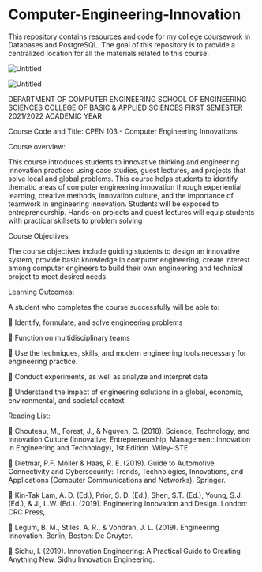 # Computer-Engineering-Innovation
This repository contains resources and code for my college coursework in Databases and PostgreSQL. The goal of this repository is to provide a centralized location for all the materials related to this course. 

![Untitled](https://user-images.githubusercontent.com/102630199/226848108-cd83216b-9311-47af-83de-9b43e8a3fc18.jpg)


![Untitled](https://user-images.githubusercontent.com/102630199/226853838-0db1cfb4-4e63-46ef-ab2d-3bf43138adbb.png)

DEPARTMENT OF COMPUTER ENGINEERING
SCHOOL OF ENGINEERING SCIENCES
COLLEGE OF BASIC & APPLIED SCIENCES
FIRST SEMESTER 2021/2022 ACADEMIC YEAR

Course Code and Title: CPEN 103 - Computer Engineering Innovations


Course overview: 

This course introduces students to innovative thinking and engineering innovation practices using case studies, guest lectures, and projects that solve local and global problems. This course helps students to identify thematic areas of computer engineering innovation through experiential
learning, creative methods, innovation culture, and the importance of teamwork in engineering
innovation. Students will be exposed to entrepreneurship. Hands-on projects and guest lectures will equip students with practical skillsets to problem solving

Course Objectives: 

The course objectives include guiding students to design an innovative system, provide basic knowledge in computer engineering, create interest among computer engineers to build their own engineering and technical project to meet desired needs. 

Learning Outcomes:	

A student who completes the course successfully will be able to: 

	Identify, formulate, and solve engineering problems 

	Function on multidisciplinary teams

	Use the techniques, skills, and modern engineering tools necessary for engineering practice.

	Conduct experiments, as well as analyze and interpret data

	 Understand the impact of engineering solutions in a global, economic, environmental, and societal context

Reading List: 

	Chouteau, M., Forest, J., & Nguyen, C. (2018). Science, Technology, and Innovation Culture (Innovative, Entrepreneurship, Management: Innovation in Engineering and Technology), 1st Edition. Wiley-ISTE

	Dietmar, P.F. Möller & Haas, R. E. (2019). Guide to Automotive Connectivity and Cybersecurity: Trends, Technologies, Innovations, and Applications (Computer Communications and Networks). Springer.

	Kin-Tak Lam, A. D. (Ed.), Prior, S. D. (Ed.), Shen, S.T. (Ed.), Young, S.J. (Ed.), & Ji, L.W. (Ed.). (2019). Engineering Innovation and Design. London: CRC Press,

	Legum, B. M., Stiles, A. R., & Vondran, J. L. (2019). Engineering Innovation. Berlin, Boston: De Gruyter.

	Sidhu, I. (2019). Innovation Engineering: A Practical Guide to Creating Anything New. Sidhu Innovation Engineering.
